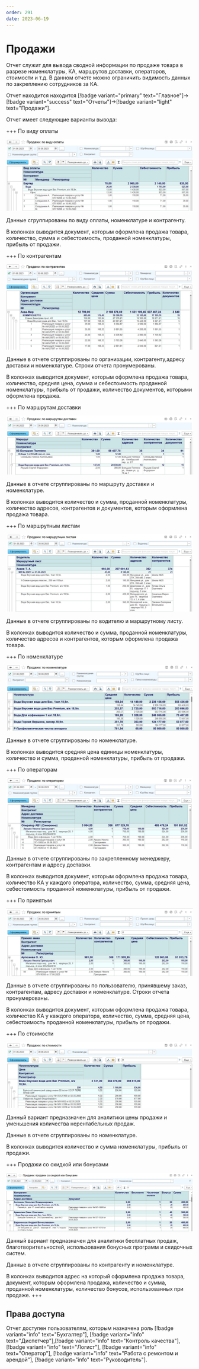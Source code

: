 ```yaml
---
order: 291
date: 2023-06-19
---
```

# Продажи

Отчет служит для вывода сводной информации по продаже товара в разрезе номенклатуры, КА, маршрутов доставки, операторов, стоимости и т.д. В данном отчете можно ограничить видимость данных по закреплению сотрудников за КА.

Отчет находится находится [!badge variant="primary" text="Главное"]->[!badge variant="success" text="Отчеты"]->[!badge variant="light" text="Продажи"].

Отчет имеет следующие варианты вывода:

+++ По виду оплаты

![](/images/Отчет_продажи_вид_оплаты.jpg)

Данные сгруппированы по виду оплаты, номенклатуре и контрагенту.

В колонках выводится документ, которым оформлена продажа товара, количество, сумма и себестоимость, проданной номенклатуры, прибыль от продажи.

+++ По контрагентам

![](/images/Отчет_продажи_контрагенты.jpg)

Данные в отчете сгруппированы по организации, контрагенту,адресу доставки и номенклатуре. Строки отчета пронумерованы.

В колонках выводится документ, которым оформлена продажа товара, количество, средняя цена, сумма и себестоимость проданной номенклатуры, прибыль от продажи, количество документов, которыми оформлена продажа.

+++ По маршрутам доставки

![](/images/Отчет_продажи_маршруты_доставки.jpg)

Данные в отчете сгруппированы по маршруту доставки и номенклатуре.

В колонках выводится количество и сумма, проданной номенклатуры, количество адресов, контрагентов и документов, которым оформлена продажа товара.

+++ По маршрутным листам

![](/images/Отчет_продажи_маршрутные_листы.jpg)

Данные в отчете сгруппированы по водителю и маршрутному листу.

В колонках выводится количество и сумма, проданной номенклатуры, количество адресов и контрагентов, которым оформлена продажа товара.

+++ По номенклатуре

![](/images/Отчет_продажи_номенклатура.jpg)

Данные в отчете сгруппированы по номенклатуре.

В колонках выводится средняя цена единицы номенклатуры, количество и сумма, проданной номенклатуры, прибыль от продажи.

+++ По операторам

![](/images/Отчет_продажи_операторы.jpg)

Данные в отчете сгруппированы по закрепленному менеджеру, контрагентам и адресу доставки.

В колонках выводится документ, которым оформлена продажа товара, количество КА у каждого оператора,  количество, сумма, средняя цена, себестоимость проданной номенклатуры, прибыль от продажи.

+++ По принятым

![](/images/Отчет_продажи_принятые.jpg)

Данные в отчете сгруппированы по пользователю, принявшему заказ, контрагентам, адресу доставки и номенклатуре. Строки отчета пронумерованы.

В колонках выводится документ, которым оформлена продажа товара, количество КА у каждого оператора,  количество, сумма, средняя цена, себестоимость проданной номенклатуры, прибыль от продажи.

+++ По стоимости

![](/images/Отчет_продажи_стоимость.jpg)

Данный вариант предназначен для аналитики цены продажи и уменьшения количества нерентабельных продаж.

Данные в отчете сгруппированы по номенклатуре.

В колонках выводится количество и сумма номенклатуры, прибыль от продажи.

+++ Продажи со скидкой или бонусами

![](/images/Отчет_продажи_скидки.jpg)

Данный вариант предназначен для аналитики бесплатных продаж, благотворительностей, использования бонусных программ и скидочных систем.

Данные в отчете сгруппированы по контрагенту и номенклатуре.

В колонках выводится адрес на который оформлена продажа товара, документ, которым оформлена продажа, количество и сумма, проданной номенклатуры, количество бонусов, использованных при продаже.
+++

## Права доступа

Отчет доступен пользователям, которым назначена роль [!badge variant="info" text="Бухгалтер"], [!badge variant="info" text="Диспетчер"],[!badge variant="info" text="Контроль качества"], [!badge variant="info" text="Логист"], [!badge variant="info" text="Оператор"], [!badge variant="info" text="Работа с ремонтом и арендой"], [!badge variant="info" text="Руководитель"].
